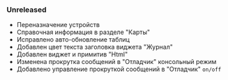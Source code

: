 ### Unreleased

* Переназначение устройств
* Справочная информация в разделе "Карты"
* Исправлено авто-обновление таблиц
* Добавлен цвет текста заголовка виджета "Журнал"
* Добавлен виджет и примитив "Html"
* Изменена прокрутка сообщений в "Отладчик" консольный режим
* Добавлено управление прокруткой сообщений в "Отладчик" `on/off` 
